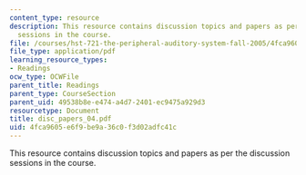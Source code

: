 ```yaml
---
content_type: resource
description: This resource contains discussion topics and papers as per the discussion
  sessions in the course.
file: /courses/hst-721-the-peripheral-auditory-system-fall-2005/4fca9605e6f9be9a36c0f3d02adfc41c_disc_papers_04.pdf
file_type: application/pdf
learning_resource_types:
- Readings
ocw_type: OCWFile
parent_title: Readings
parent_type: CourseSection
parent_uid: 49538b8e-e474-a4d7-2401-ec9475a929d3
resourcetype: Document
title: disc_papers_04.pdf
uid: 4fca9605-e6f9-be9a-36c0-f3d02adfc41c
---
```

This resource contains discussion topics and papers as per the discussion sessions in the course.

